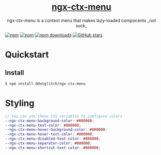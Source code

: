 <a href="https://dotglitch.dev">
  <h1 align="center">ngx-ctx-menu</h1>
</a>

<p align="center">
  ngx-ctx-menu is a context menu that makes lazy-loaded components _not suck_
</p>

[![npm](https://img.shields.io/npm/v/@dotglitch/ngx-ctx-menu.svg)](https://www.npmjs.com/package/@dotglitch/ngx-ctx-menu)
[![npm](https://img.shields.io/npm/dm/@dotglitch/ngx-ctx-menu.svg)](https://www.npmjs.com/package/@dotglitch/ngx-ctx-menu)
[![npm downloads](https://img.shields.io/npm/dt/@dotglitch/ngx-ctx-menu.svg)](https://npmjs.org/@dotglitch/ngx-ctx-menu)
[![GitHub stars](https://img.shields.io/github/stars/knackstedt/ngx-ctx-menu.svg?label=GitHub%20Stars&style=flat)](https://github.com/knackstedt/ngx-ctx-menu)




Quickstart 
=====

## Install

```bash
$ npm install @dotglitch/ngx-ctx-menu
```



<!-- 
Examples
=====

[![Open in StackBlitz](https://developer.stackblitz.com/img/open_in_stackblitz.svg)](...) -->


Styling
=====
```scss
// You can use these CSS variables to configure colors
--ngx-ctx-menu-background-color: #000000;
--ngx-ctx-menu-text-color: #000000;
--ngx-ctx-menu-hover-background-color: #000000;
--ngx-ctx-menu-hover-text-color: #000000;
--ngx-ctx-menu-disabled-text-color: #000000;
--ngx-ctx-menu-separator-color: #000000;
--ngx-ctx-menu-shortcut-text-color: #000000;
```

